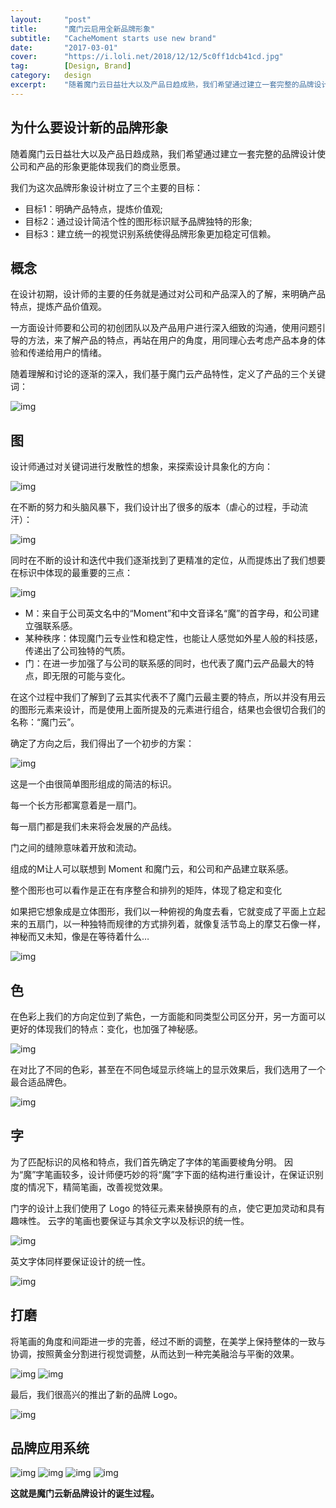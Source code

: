 ```yaml
---
layout:     "post"
title:      "魔门云启用全新品牌形象"
subtitle:   "CacheMoment starts use new brand"
date:       "2017-03-01"
cover:      "https://i.loli.net/2018/12/12/5c0ff1dcb41cd.jpg"
tag:        [Design, Brand]
category:   design
excerpt:    "随着魔门云日益壮大以及产品日趋成熟，我们希望通过建立一套完整的品牌设计使公司和产品的形象更能体现我们的商业愿景。"
---
```


## 为什么要设计新的品牌形象

随着魔门云日益壮大以及产品日趋成熟，我们希望通过建立一套完整的品牌设计使公司和产品的形象更能体现我们的商业愿景。

我们为这次品牌形象设计树立了三个主要的目标：
* 目标1：明确产品特点，提炼价值观;
* 目标2：通过设计简洁个性的图形标识赋予品牌独特的形象;
* 目标3：建立统一的视觉识别系统使得品牌形象更加稳定可信赖。

## 概念

在设计初期，设计师的主要的任务就是通过对公司和产品深入的了解，来明确产品特点，提炼产品价值观。

一方面设计师要和公司的初创团队以及产品用户进行深入细致的沟通，使用问题引导的方法，来了解产品的特点，再站在用户的角度，用同理心去考虑产品本身的体验和传递给用户的情绪。

随着理解和讨论的逐渐的深入，我们基于魔门云产品特性，定义了产品的三个关键词：

![img](https://i.loli.net/2018/07/09/5b438582e4517.jpg)

## 图

设计师通过对关键词进行发散性的想象，来探索设计具象化的方向：

![img](https://i.loli.net/2018/07/09/5b4385d7440ce.jpg)

在不断的努力和头脑风暴下，我们设计出了很多的版本（虐心的过程，手动流汗）：

![img](https://i.loli.net/2018/07/09/5b43863e7d294.jpg)

同时在不断的设计和迭代中我们逐渐找到了更精准的定位，从而提炼出了我们想要在标识中体现的最重要的三点：

![img](https://i.loli.net/2018/07/09/5b43865dea77b.jpg)

* M：来自于公司英文名中的“Moment”和中文音译名“魔”的首字母，和公司建立强联系感。
* 某种秩序：体现魔门云专业性和稳定性，也能让人感觉如外星人般的科技感，传递出了公司独特的气质。
* 门：在进一步加强了与公司的联系感的同时，也代表了魔门云产品最大的特点，即无限的可能与变化。

在这个过程中我们了解到了云其实代表不了魔门云最主要的特点，所以并没有用云的图形元素来设计，而是使用上面所提及的元素进行组合，结果也会很切合我们的名称：“魔门云”。

确定了方向之后，我们得出了一个初步的方案：

![img](https://i.loli.net/2018/07/09/5b43866f94fee.jpg)

这是一个由很简单图形组成的简洁的标识。

每一个长方形都寓意着是一扇门。

每一扇门都是我们未来将会发展的产品线。

门之间的缝隙意味着开放和流动。

组成的M让人可以联想到 Moment 和魔门云，和公司和产品建立联系感。

整个图形也可以看作是正在有序整合和排列的矩阵，体现了稳定和变化

如果把它想象成是立体图形，我们以一种俯视的角度去看，它就变成了平面上立起来的五扇门，以一种独特而规律的方式排列着，就像复活节岛上的摩艾石像一样，神秘而又未知，像是在等待着什么…

![img](https://i.loli.net/2018/07/09/5b43867e42f3c.jpg)

## 色

在色彩上我们的方向定位到了紫色，一方面能和同类型公司区分开，另一方面可以更好的体现我们的特点：变化，也加强了神秘感。

![img](https://i.loli.net/2018/07/10/5b4386897d331.jpg)

在对比了不同的色彩，甚至在不同色域显示终端上的显示效果后，我们选用了一个最合适品牌色。

![img](https://i.loli.net/2018/07/10/5b43869bc4c13.jpg)

## 字

为了匹配标识的风格和特点，我们首先确定了字体的笔画要棱角分明。
因为“魔”字笔画较多，设计师便巧妙的将“魔”字下面的结构进行重设计，在保证识别度的情况下，精简笔画，改善视觉效果。

门字的设计上我们使用了 Logo 的特征元素来替换原有的点，使它更加灵动和具有趣味性。
云字的笔画也要保证与其余文字以及标识的统一性。

![img](https://i.loli.net/2018/07/10/5b4386ab403ae.jpg)

英文字体同样要保证设计的统一性。

![img](https://i.loli.net/2018/07/10/5b4386bd70fe4.jpg)

## 打磨

将笔画的角度和间距进一步的完善，经过不断的调整，在美学上保持整体的一致与协调，按照黄金分割进行视觉调整，从而达到一种完美融洽与平衡的效果。

![img](https://i.loli.net/2018/07/10/5b4386c9b9a13.jpg)
![img](https://i.loli.net/2018/07/10/5b4386d4a57e7.jpg)

最后，我们很高兴的推出了新的品牌 Logo。

![img](https://i.loli.net/2018/07/10/5b4386df0dcc1.jpg)

## 品牌应用系统

![img](https://i.loli.net/2018/07/10/5b4386e8c02fc.jpg)
![img](https://i.loli.net/2018/07/10/5b4386f0dfc1f.jpg)
![img](https://i.loli.net/2018/07/10/5b4386fcadbbc.jpg)
![img](https://i.loli.net/2018/07/10/5b43870520eee.jpg)

**这就是魔门云新品牌设计的诞生过程。**
